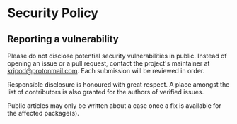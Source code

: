 # Security Policy

## Reporting a vulnerability

Please do not disclose potential security vulnerabilities in public. Instead of opening an issue or a pull request, contact the project's maintainer at kripod@protonmail.com. Each submission will be reviewed in order.

Responsible disclosure is honoured with great respect. A place amongst the list of contributors is also granted for the authors of verified issues.

Public articles may only be written about a case once a fix is available for the affected package(s).
